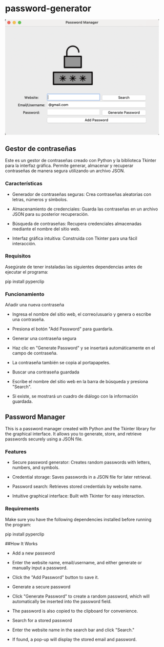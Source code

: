 # password-generator
![Password manager](pass_manager.png)

## Gestor de contraseñas

Este es un gestor de contraseñas creado con Python y la biblioteca Tkinter para la interfaz gráfica. Permite generar, almacenar y recuperar contraseñas de manera segura utilizando un archivo JSON.

### Características

- Generador de contraseñas seguras: Crea contraseñas aleatorias con letras, números y símbolos.

- Almacenamiento de credenciales: Guarda las contraseñas en un archivo JSON para su posterior recuperación.

- Búsqueda de contraseñas: Recupera credenciales almacenadas mediante el nombre del sitio web.

- Interfaz gráfica intuitiva: Construida con Tkinter para una fácil interacción.

### Requisitos

Asegúrate de tener instaladas las siguientes dependencias antes de ejecutar el programa:

pip install pyperclip


### Funcionamiento

Añadir una nueva contraseña

- Ingresa el nombre del sitio web, el correo/usuario y genera o escribe una contraseña.

- Presiona el botón "Add Password" para guardarla.

- Generar una contraseña segura

- Haz clic en "Generate Password" y se insertará automáticamente en el campo de contraseña.

- La contraseña también se copia al portapapeles.

- Buscar una contraseña guardada

- Escribe el nombre del sitio web en la barra de búsqueda y presiona "Search".

- Si existe, se mostrará un cuadro de diálogo con la información guardada.

## Password Manager

This is a password manager created with Python and the Tkinter library for the graphical interface. It allows you to generate, store, and retrieve passwords securely using a JSON file.

### Features

- Secure password generator: Creates random passwords with letters, numbers, and symbols.

- Credential storage: Saves passwords in a JSON file for later retrieval.

- Password search: Retrieves stored credentials by website name.

- Intuitive graphical interface: Built with Tkinter for easy interaction.

### Requirements

Make sure you have the following dependencies installed before running the program:

pip install pyperclip

##How It Works

- Add a new password

- Enter the website name, email/username, and either generate or manually input a password.

- Click the "Add Password" button to save it.

- Generate a secure password

- Click "Generate Password" to create a random password, which will automatically be inserted into the password field.

- The password is also copied to the clipboard for convenience.

- Search for a stored password

- Enter the website name in the search bar and click "Search."

- If found, a pop-up will display the stored email and password.

